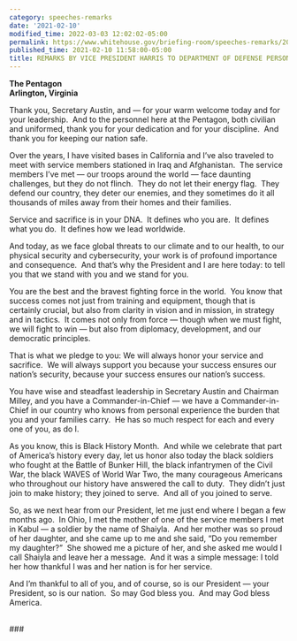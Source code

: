 ```yaml
---
category: speeches-remarks
date: '2021-02-10'
modified_time: 2022-03-03 12:02:02-05:00
permalink: https://www.whitehouse.gov/briefing-room/speeches-remarks/2021/02/10/remarks-by-vice-president-harris-to-department-of-defense-personnel/
published_time: 2021-02-10 11:58:00-05:00
title: REMARKS BY VICE PRESIDENT HARRIS TO DEPARTMENT OF DEFENSE PERSONNEL
---
```

 
**The Pentagon  
Arlington, Virginia**

Thank you, Secretary Austin, and — for your warm welcome today and for
your leadership.  And to the personnel here at the Pentagon, both
civilian and uniformed, thank you for your dedication and for your
discipline.  And thank you for keeping our nation safe.  
  
Over the years, I have visited bases in California and I’ve also
traveled to meet with service members stationed in Iraq and
Afghanistan.  The service members I’ve met — our troops around the world
— face daunting challenges, but they do not flinch.  They do not let
their energy flag.  They defend our country, they deter our enemies, and
they sometimes do it all thousands of miles away from their homes and
their families.   
  
Service and sacrifice is in your DNA.  It defines who you are.  It
defines what you do.  It defines how we lead worldwide.  
  
And today, as we face global threats to our climate and to our health,
to our physical security and cybersecurity, your work is of profound
importance and consequence.  And that’s why the President and I are here
today: to tell you that we stand with you and we stand for you.  
  
You are the best and the bravest fighting force in the world.  You know
that success comes not just from training and equipment, though that is
certainly crucial, but also from clarity in vision and in mission, in
strategy and in tactics.  It comes not only from force — though when we
must fight, we will fight to win — but also from diplomacy, development,
and our democratic principles.   
  
That is what we pledge to you: We will always honor your service and
sacrifice.  We will always support you because your success ensures our
nation’s security, because your success ensures our nation’s success.  
  
You have wise and steadfast leadership in Secretary Austin and Chairman
Milley, and you have a Commander-in-Chief — we have a Commander-in-Chief
in our country who knows from personal experience the burden that you
and your families carry.  He has so much respect for each and every one
of you, as do I.  
  
As you know, this is Black History Month.  And while we celebrate that
part of America’s history every day, let us honor also today the black
soldiers who fought at the Battle of Bunker Hill, the black infantrymen
of the Civil War, the black WAVES of World War Two, the many courageous
Americans who throughout our history have answered the call to duty. 
They didn’t just join to make history; they joined to serve.  And all of
you joined to serve.  
  
So, as we next hear from our President, let me just end where I began a
few months ago.  In Ohio, I met the mother of one of the service members
I met in Kabul — a soldier by the name of Shaiyla.  And her mother was
so proud of her daughter, and she came up to me and she said, “Do you
remember my daughter?”  She showed me a picture of her, and she asked me
would I call Shaiyla and leave her a message.  And it was a simple
message: I told her how thankful I was and her nation is for her
service.   
  
And I’m thankful to all of you, and of course, so is our President —
your President, so is our nation.  So may God bless you.  And may God
bless America.  
 

\###
